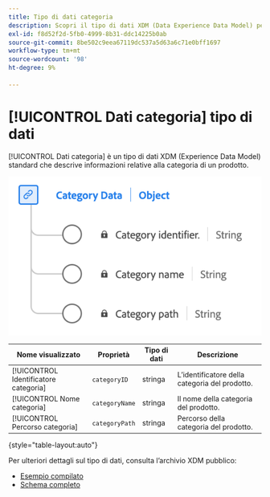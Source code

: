 ```yaml
---
title: Tipo di dati categoria
description: Scopri il tipo di dati XDM (Data Experience Data Model) per le categorie.
exl-id: f8d52f2d-5fb0-4999-8b31-ddc14225b0ab
source-git-commit: 8be502c9eea67119dc537a5d63a6c71e0bff1697
workflow-type: tm+mt
source-wordcount: '98'
ht-degree: 9%

---
```


# [!UICONTROL Dati categoria] tipo di dati

[!UICONTROL Dati categoria] è un tipo di dati XDM (Experience Data Model) standard che descrive informazioni relative alla categoria di un prodotto.

![Diagramma del tipo di dati Categoria.](../images/data-types/category-data.png)

| Nome visualizzato | Proprietà | Tipo di dati | Descrizione |
|-----------------|--------------------|-----------|------------------------------------------|
| [!UICONTROL Identificatore categoria] | `categoryID` | stringa | L’identificatore della categoria del prodotto. |
| [!UICONTROL Nome categoria] | `categoryName` | stringa | Il nome della categoria del prodotto. |
| [!UICONTROL Percorso categoria] | `categoryPath` | stringa | Percorso della categoria del prodotto. |

{style="table-layout:auto"}

Per ulteriori dettagli sul tipo di dati, consulta l’archivio XDM pubblico:

* [Esempio compilato](https://github.com/adobe/xdm/blob/master/components/datatypes/categorydata.example.1.json)
* [Schema completo](https://github.com/adobe/xdm/blob/master/components/datatypes/categorydata.schema.json)

